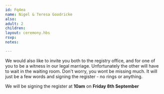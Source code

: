 ```yaml
---
id: Fq4ea
name: Nigel & Teresa Goodricke
also:
adult: 2
children:
layout: ceremony.hbs
rsvp:
notes:

---
```


We would also like to invite you both to the registry office, and for one of you to be a witness in our legal marriage. Unfortunately the other will have to wait in the waiting room. Don't worry, you wont be missing much. It will just be a few words and signing the register - no rings or anything.

We will be signing the register at **10am** on **Friday 8th September**
